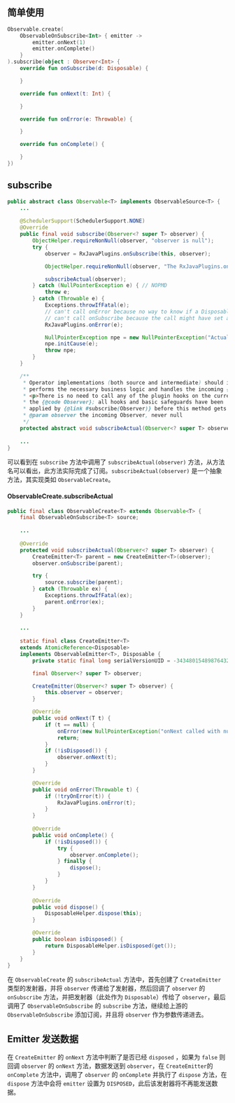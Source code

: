 ## 简单使用

```kotlin
Observable.create(
    ObservableOnSubscribe<Int> { emitter ->
        emitter.onNext(1)
        emitter.onComplete()
    }
).subscribe(object : Observer<Int> {
    override fun onSubscribe(d: Disposable) {

    }

    override fun onNext(t: Int) {

    }

    override fun onError(e: Throwable) {

    }

    override fun onComplete() {

    }
})
```

## subscribe

```java
public abstract class Observable<T> implements ObservableSource<T> {
  	...
  
    @SchedulerSupport(SchedulerSupport.NONE)
    @Override
    public final void subscribe(Observer<? super T> observer) {
        ObjectHelper.requireNonNull(observer, "observer is null");
        try {
            observer = RxJavaPlugins.onSubscribe(this, observer);

            ObjectHelper.requireNonNull(observer, "The RxJavaPlugins.onSubscribe hook returned a null Observer. Please change the handler provided to RxJavaPlugins.setOnObservableSubscribe for invalid null returns. Further reading: https://github.com/ReactiveX/RxJava/wiki/Plugins");

            subscribeActual(observer);
        } catch (NullPointerException e) { // NOPMD
            throw e;
        } catch (Throwable e) {
            Exceptions.throwIfFatal(e);
            // can't call onError because no way to know if a Disposable has been set or not
            // can't call onSubscribe because the call might have set a Subscription already
            RxJavaPlugins.onError(e);

            NullPointerException npe = new NullPointerException("Actually not, but can't throw other exceptions due to RS");
            npe.initCause(e);
            throw npe;
        }
    }

    /**
     * Operator implementations (both source and intermediate) should implement this method that
     * performs the necessary business logic and handles the incoming {@link Observer}s.
     * <p>There is no need to call any of the plugin hooks on the current {@code Observable} instance or
     * the {@code Observer}; all hooks and basic safeguards have been
     * applied by {@link #subscribe(Observer)} before this method gets called.
     * @param observer the incoming Observer, never null
     */
    protected abstract void subscribeActual(Observer<? super T> observer)
      
    ...
}
```

可以看到在 `subscribe` 方法中调用了 `subscribeActual(observer)` 方法，从方法名可以看出，此方法实际完成了订阅。`subscribeActual(observer)` 是一个抽象方法，其实现类如 `ObservableCreate`。

#### ObservableCreate.subscribeActual

```java
public final class ObservableCreate<T> extends Observable<T> {
    final ObservableOnSubscribe<T> source;
  	
  	...
      
    @Override
    protected void subscribeActual(Observer<? super T> observer) {
        CreateEmitter<T> parent = new CreateEmitter<T>(observer);
        observer.onSubscribe(parent);

        try {
            source.subscribe(parent);
        } catch (Throwable ex) {
            Exceptions.throwIfFatal(ex);
            parent.onError(ex);
        }
    }
  
  	...
      
    static final class CreateEmitter<T>
    extends AtomicReference<Disposable>
    implements ObservableEmitter<T>, Disposable {
      	private static final long serialVersionUID = -3434801548987643227L;

        final Observer<? super T> observer;

        CreateEmitter(Observer<? super T> observer) {
            this.observer = observer;
        }

        @Override
        public void onNext(T t) {
            if (t == null) {
                onError(new NullPointerException("onNext called with null. Null values are generally not allowed in 2.x operators and sources."));
                return;
            }
            if (!isDisposed()) {
                observer.onNext(t);
            }
        }

        @Override
        public void onError(Throwable t) {
            if (!tryOnError(t)) {
                RxJavaPlugins.onError(t);
            }
        }
      
      	@Override
        public void onComplete() {
            if (!isDisposed()) {
                try {
                    observer.onComplete();
                } finally {
                    dispose();
                }
            }
        }
      
      	@Override
        public void dispose() {
            DisposableHelper.dispose(this);
        }

        @Override
        public boolean isDisposed() {
            return DisposableHelper.isDisposed(get());
        }
    }
}
```

在 `ObservableCreate` 的 `subscribeActual` 方法中，首先创建了 `CreateEmitter` 类型的发射器，并将 `observer` 传递给了发射器，然后回调了 `observer` 的 `onSubscribe` 方法，并把发射器（此处作为 `Disposable`）传给了 `observer`，最后调用了 `ObservableOnSubscribe` 的 `subscribe` 方法，继续给上游的 `ObservableOnSubscribe` 添加订阅，并且将 `observer` 作为参数传递进去。

## Emitter 发送数据

在 `CreateEmitter` 的 `onNext` 方法中判断了是否已经 `disposed` ，如果为 `false` 则回调 `observer` 的 `onNext` 方法，数据发送到 `observer`，在 `CreateEmitter`的 `onComplete` 方法中，调用了 `observer` 的 `onComplete` 并执行了 `dispose` 方法，在 `dispose` 方法中会将 `emitter` 设置为 `DISPOSED`，此后该发射器将不再能发送数据。
